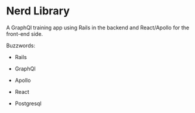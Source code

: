 # Nerd Library

A GraphQl training app using Rails in the backend and React/Apollo for the front-end side.

Buzzwords:

* Rails

* GraphQl

* Apollo

* React

* Postgresql
